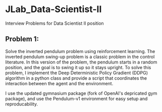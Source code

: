 # JLab_Data-Scientist-II
Interview Problems for Data Scientist II position


## Problem 1:
Solve the inverted pendulum problem using reinforcement learning. The inverted pendulum swing-up problem is a classic problem in the control literature. In this version of the problem, the pendulum starts in a random position, and the goal is to swing it up so it stays upright.
To solve this problem, I implement the Deep Deterministic Policy Gradient (DDPG) algorithm in a python class and provide a script that coordinates the interaction between the agent and the environment. 

I use the updated gymnasium package (fork of OpenAI's depricated gym package), and use the Pendulum-v1 environment for easy setup and reproducability.


